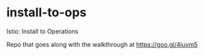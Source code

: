 # install-to-ops
Istio: Install to Operations

Repo that goes along with the walkthrough at https://goo.gl/4iuvm5 
